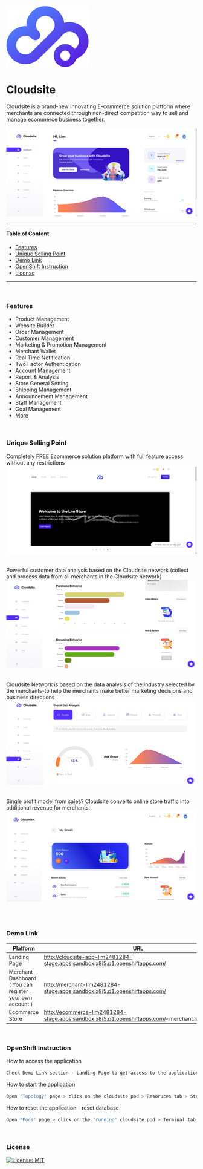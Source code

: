 
![N|Solid](https://raw.githubusercontent.com/lim2481284/apac-cloudsite/master/public/img/logo/logo.png)



# Cloudsite
Cloudsite is a brand-new innovating E-commerce solution platform where merchants are connected through non-direct competition way to sell and manage ecommerce business together.


![N|Solid](https://raw.githubusercontent.com/lim2481284/apac-cloudsite/master/public/img/picture/dashboard.PNG)


---

#### Table of Content

- [ Features ](#feature)
- [ Unique Selling Point ](#usp)
- [ Demo Link ](#demo)
- [ OpenShift Instruction ](#instruction)
- [ License ](#license)



---


&nbsp;&nbsp;
<a name="feature"></a>
### Features

- Product Management
- Website Builder
- Order Management
- Customer Management
- Marketing & Promotion Management
- Merchant Wallet 
- Real Time Notification 
- Two Factor Authentication 
- Account Management
- Report & Analysis
- Store General Setting
- Shipping Management
- Announcement Management
- Staff Management 
- Goal Management
- More


&nbsp;&nbsp;
<a name="usp"></a>
### Unique Selling Point

Completely FREE Ecommerce solution platform with full feature access without any restrictions
![N|Solid](https://raw.githubusercontent.com/lim2481284/apac-cloudsite/master/public/img/picture/ecommerce.PNG)
&nbsp;


Powerful customer data analysis based on the Cloudsite network (collect and process data from all merchants in the Cloudsite network)
![N|Solid](https://raw.githubusercontent.com/lim2481284/apac-cloudsite/master/public/img/picture/customer.PNG)
&nbsp;


Cloudsite Network is based on the data analysis of the industry selected by the merchants-to help the merchants make better marketing decisions and business directions
![N|Solid](https://raw.githubusercontent.com/lim2481284/apac-cloudsite/master/public/img/picture/analysis.PNG)
&nbsp;



Single profit model from sales? Cloudsite converts online store traffic into additional revenue for merchants.
![N|Solid](https://raw.githubusercontent.com/lim2481284/apac-cloudsite/master/public/img/picture/revenue.PNG)
&nbsp;




&nbsp;&nbsp;
<a name="demo"></a>
### Demo Link


| Platform | URL |
| ------ | ------ |
| Landing Page | http://cloudsite-app-lim2481284-stage.apps.sandbox.x8i5.p1.openshiftapps.com/ |
| Merchant Dashboard ( You can register your own account ) |  http://merchant-lim2481284-stage.apps.sandbox.x8i5.p1.openshiftapps.com/ |
| Ecommerce Store  | http://ecommerce-lim2481284-stage.apps.sandbox.x8i5.p1.openshiftapps.com/<merchant_store_domain> |



&nbsp;&nbsp;
<a name="instruction"></a>
### OpenShift Instruction


How to access the application 

```sh
Check Demo Link section - Landing Page to get access to the application
```


How to start the application

```sh
Open 'Topology' page > click on the cloudsite pod > Resoruces tab > Start build
```


How to reset the application - reset database 

```sh
Open 'Pods' page > click on the 'running' cloudsite pod > Terminal tab > run command 'php artisan migrate:fresh' 
```
&nbsp;&nbsp;

<a name="license"></a>
### License

[![License: MIT](https://img.shields.io/badge/License-MIT-yellow.svg)](https://opensource.org/licenses/MIT)

